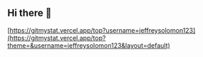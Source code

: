 ## Hi there 👋

[https://gitmystat.vercel.app/top?username=jeffreysolomon123](https://gitmystat.vercel.app/top?theme=&username=jeffreysolomon123&layout=default)

<!--
**jeffreysolomon123/jeffreysolomon123** is a ✨ _special_ ✨ repository because its `README.md` (this file) appears on your GitHub profile.

Here are some ideas to get you started:

- 🔭 I’m currently working on ...
- 🌱 I’m currently learning ...
- 👯 I’m looking to collaborate on ...
- 🤔 I’m looking for help with ...
- 💬 Ask me about ...
- 📫 How to reach me: ...
- 😄 Pronouns: ...
- ⚡ Fun fact: ...
-->
